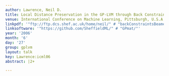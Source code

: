 ```yaml
---
author: Lawrence, Neil D.
title: Local Distance Preservation in the GP-LVM through Back Constraints
venue: International Conference on Machine Learning, Pittsburgh, U.S.A.
linkpdf: '"ftp://ftp.dcs.shef.ac.uk/home/neil/" # "backConstraintsBeamer.pdf"'
linksoftware: '"https://github.com/SheffieldML/" # "GPmat/"'
year: '2006'
month: '6'
day: '27'
group: gplvm
layout: talk
key: Lawrence:icml06
abstract: |2+

---
```

